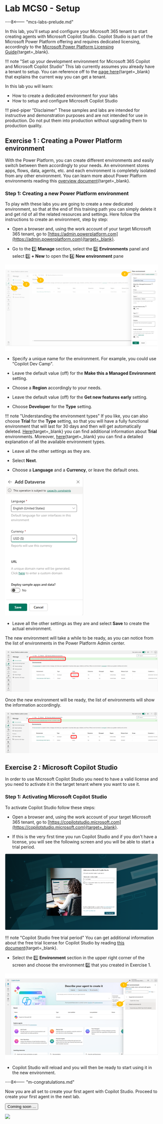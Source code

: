 # Lab MCS0 - Setup

---8<--- "mcs-labs-prelude.md"

In this lab, you'll setup and configure your Microsoft 365 tenant to start creating agents with Microsoft Copilot Studio.
Copilot Studio is part of the Microsoft Power Platform offering and requires dedicated licensing, accordingly to the [Microsoft Power Platform Licensing Guide](https://go.microsoft.com/fwlink/?linkid=2085130){target=_blank}.

!!! note "Set up your development environment for Microsoft 365 Copilot and Microsoft Copilot Studio"
    This lab currently assumes you already have a tenant to setup. You can reference off to the
    [page here](https://learn.microsoft.com/en-us/microsoft-365-copilot/extensibility/prerequisites){target=_blank} that explains the current way you can get a tenant.

In this lab you will learn:

- How to create a dedicated environment for your labs
- How to setup and configure Microsoft Copilot Studio

!!! pied-piper "Disclaimer"
    These samples and labs are intended for instructive and demonstration purposes and are not intended for use in production. Do not put them into production without upgrading them to production quality.

## Exercise 1 : Creating a Power Platform environment

With the Power Platform, you can create different environments and easily switch between them accordingly to your needs.
An environment stores apps, flows, data, agents, etc. and each environment is completely isolated from any other environment.
You can learn more about Power Platform environments reading this [overview document](https://learn.microsoft.com/en-us/power-platform/admin/environments-overview){target=_blank}.

### Step 1: Creating a new Power Platform environment

To play with these labs you are going to create a new dedicated environment, so that at the end of this training path you can simply delete it and get rid of all the related resources and settings. Here follow the instructions to create an environment, step by step:

- Open a browser and, using the work account of your target Microsoft 365 tenant, go to [https://admin.powerplatform.com](https://admin.powerplatform.com){target=_blank}.

- Go to the 1️⃣ **Manage** section, select the 2️⃣ **Environments** panel and select 3️⃣ **+ New** to open the 4️⃣ **New environment** pane

![The user interface of the Microsoft Power Platform Admin center to create a new environment.](../../../assets/images/make/copilot-studio-00/new-environment-01.png)

- Specify a unique name for the environment. For example, you could use "Copilot Dev Camp".

- Leave the default value (off) for the **Make this a Managed Environment** setting.

- Choose a **Region** accordingly to your needs.

- Leave the default value (off) for the **Get new features early** setting.

- Choose **Developer** for the **Type** setting.

!!! note "Understanding the environment types"
    If you like, you can also choose **Trial** for the **Type** setting, so that you will have a fully functional environment that will last for 30 days and then will get automatically deleted. [Here](https://learn.microsoft.com/en-gb/microsoft-copilot-studio/environments-first-run-experience#trial-environments){target=_blank} you can find additional information about **Trial** environments. Moreover, [here](https://learn.microsoft.com/en-us/power-platform/admin/environments-overview#power-platform-environment-types){target=_blank} you can find a detailed explanation of all the available environment types.

- Leave all the other settings as they are.

- Select **Next**.

- Choose a **Language** and a **Currency**, or leave the default ones.

![The user interface of the Microsoft Power Platform Admin center to configure language, currency and final settings for a new environment.](../../../assets/images/make/copilot-studio-00/new-environment-02.png)

- Leave all the other settings as they are and select **Save** to create the actual environment.

The new environment will take a while to be ready, as you can notice from the list of environments in the Power Platform Admin center.

![The list of environment with the new one in "Preparing" status and a green box informing you that the new environment is preparing.](../../../assets/images/make/copilot-studio-00/new-environment-03.png)

Once the new environment will be ready, the list of environments will show the information accordingly.

![The list of environment with the new one in "Ready" status and a green box informing you that the new environment was successfully created.](../../../assets/images/make/copilot-studio-00/new-environment-04.png)

<cc-end-step lab="mcs0" exercise="1" step="1" />

## Exercise 2 : Microsoft Copilot Studio

In order to use Microsoft Copilot Studio you need to have a valid license and you need to activate it in the target tenant where you want to use it.

### Step 1: Activating Microsoft Copilot Studio

To activate Copilot Studio follow these steps:

- Open a browser and, using the work account of your target Microsoft 365 tenant, go to [https://copilotstudio.microsoft.com](https://copilotstudio.microsoft.com){target=_blank}.

- If this is the very first time you run Copilot Studio and if you don't have a license, you will see the following screen and you will be able to start a trial period.

![The web page to start a trial period for Copilot Studio. You need to provide your country, to choose whether you want to receive messages from Microsoft about offerts, and to select to start the free trial period.](../../../assets/images/make/copilot-studio-00/mcs-trial-01.png)

!!! note "Copilot Studio free trial period"
    You can get additional information about the free trial license for Copilot Studio by reading
    [this document](https://learn.microsoft.com/en-us/microsoft-copilot-studio/sign-up-individual){target=_blank}.

- Select the 1️⃣ **Environment** section in the upper right corner of the screen and choose the environment 2️⃣ that you created in Exercise 1.

![The user interface of Copilot Studio when selecting a target environment. There are all the available environments in the upper right corner of the screen and you can choose the one to target.](../../../assets/images/make/copilot-studio-00/new-environment-05.png)

- Copilot Studio will reload and you will then be ready to start using it in the new environment.

<cc-end-step lab="mcs0" exercise="2" step="1" />

---8<--- "m-congratulations.md"

Now you are all set to create your first agent with Copilot Studio. Proceed to create your first agent in the next lab. 

<a href="#"><button class="github-button">Coming soon ...</button></a>

<img src="https://pnptelemetry.azurewebsites.net/copilot-camp/make/copilot-studio/00-prerequisites" />